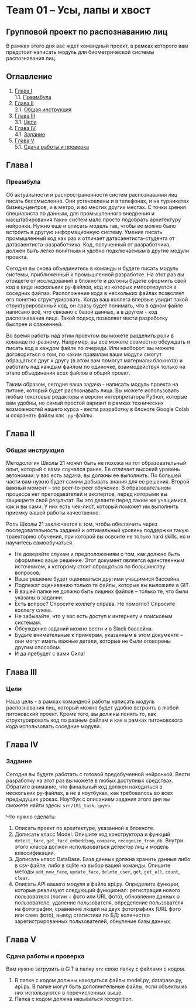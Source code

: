 # Team 01 – Усы, лапы и хвост
## Групповой проект по распознаванию лиц
В рамках этого дня вас ждет командный проект, в рамках которого вам предстоит написать модуль для биометрической системы распознавания лиц.

## Оглавление

1. [Глава I](#глава-i) \
    1.1. [Преамбула](#преамбула)
2. [Глава II](#глава-ii) \
    2.1. [Общая инструкция](#общая-инструкция)
3. [Глава III](#глава-iii) \
    3.1. [Цели](#цели)
4. [Глава IV](#глава-iv) \
    4.1. [Задание](#задание)
5. [Глава V](#глава-v) \
    5.1. [Сдача работы и проверка](#сдача-работы-и-проверка)

## Глава I
### Преамбула

Об актуальности и распространенности систем распознавания лиц писать бессмысленно. Они установлены и в телефонах, и на турникетах бизнец-центров, и в метро, и во многих других местах. С точки зрения специалиста по данным, для промышленного внедрения и масштабирования таких систем мало просто подобрать архитектуру нейронки. Нужно еще и описать модель так, чтобы ее можно было встроить в другую информационную систему. Умение писать промышленный код как раз и отличает датасаентиста-студента от датасаентиста-разработчика. Код, полученный от разработчика, должен быть легко понятным и удобно подключаемым в другие модули проекта.

Сегодня вы снова объединитесь в команды и будете писать модуль системы, приближенный к промышленной разработке. На этот раз вы отойдете от исследований в блокноте и должны будете оформить свой код в виде нескольких py-файлов, код из которых импортируется в соседних файлах. Расположение кода в нескольких файлах позволяет его понятно структурировать. Когда ваш коллега впервые увидит такой структурированный код, он сразу будет понимать, что в одном файле написано всё, что связано с базой данных, а в другом - код распознавания лица. Такой подход позволяет вести разработку быстрее и слаженней.

Во время работы над этим проектом вы можете разделить роли в команде по-разному. Например, вы все можете совместно обсуждать и писать код в каждом файле по очереди. Или наоборот: вы можете договориться о том, по каким правилам ваши модули смогут обращаться друг к другу (в этом вам помогут материалы блокнота) и работать над каждым файлом по одиночке, взаимодействуя только на этапе объединения всех файлов в общий проект.

Таким образом, сегодня ваша задача - написать модуль проекта на питоне, который будет распознавать лица. Вы можете использовать любые текстовые редакторы и версии интерпретатора Python, которые вам удобны, но самый простой вариант в рамках технических возможностей нашего курса - вести разработку в блоноте Google Colab и сохранять файлы как `.py`-файлы.


## Глава II
### Общая инструкция

Методология Школы 21 может быть не похожа на тот образовательный опыт, который с вами случался ранее. Ее отличает высокий уровень автономии: у вас есть задача, вы должны ее выполнить. По большей части вам нужно будет самим добывать знания для ее решения. Второй важный момент – это peer-to-peer обучение. В образовательном процессе нет преподавателей и экспертов, перед которыми вы защищаете свой результат. Вы это делаете перед таким же учащимися, как и вы сами. У них есть чек-лист, который поможет им выполнить приемку вашей работы качественно.

Роль Школы 21 заключается в том, чтобы обеспечить через последовательность заданий и оптимальный уровень поддержки такую траекторию обучения, при которой вы освоите не только hard skills, но и научитесь самообучаться.

* Не доверяйте слухам и предположениям о том, как должно быть оформлено ваше решение. Этот документ является единственным источником, к которому стоит обращаться по большинству вопросов.
* Ваше решение будет оцениваться другими учащимися бассейна.
* Подлежат оцениванию только те файлы, которые вы выложили в GIT.
* В вашей папке не должно быть лишних файлов – только те, что были указаны в задании.
* Есть вопрос? Спросите коллегу справа. Не помогло? Спросите коллегу слева.
* Не забывайте, что у вас есть доступ к интернету и поисковым системам.
* Обсуждение заданий можно вести и в Slack бассейна.
* Будьте внимательные к примерам, указанным в этом документе – они могут иметь важные детали, которые не были оговорены другим способом.
* И да пребудет с вами Сила!



## Глава III
### Цели

Наша цель - в рамках командной работы написать модуль распознавания лиц, который можно будет удобно встроить в любой питоновский проект. Кроме того, вы должны понять то, как структурировать код по разным файлам и как в рамках питоновского кода использовать соседние модули.


## Глава IV
### Задание

Сегодня вы будете работать с готовой предобученной нейронкой. Вести разработку на этот раз вы можете в любых доступных средствах. Обратите внимание, что финальный код должен находиться в нескольких py-файлах, а не в ноутбуках, как требовалось во всех предыдущих уроках. Ноутбук с описанием задания этого дня вы сможете найти здесь: `src/t01_task.ipynb`.


Что нужно сделать:
1. Описать проект по архитектуре, указанной в блокноте.
2. Дописать класс Model. Опишите код конструктора и функций `detect_face`, `get_face_embedding`, `compare`, `recognize_from_db`. Внутри этого класса должен использоваться детектор лиц и модель классификации.
3. Дописать класс DataBase. База данных должна хранить данные либо в csv-файле, либо в sqlite на выбор вашей команды. Опишите методы `add_new_face`, `update_face`, `delete_user`, `get`, `get_all`, `count`, `clear`.
4. Описать API вашего модуля в файле api.py. Определите функции, которые реализуют следующий функционал: регистрация нового пользователя (логин + фото или URL фото), обновление данных о пользователе, удаление пользователя, определение пользователя на фотографии, сравнение людей на двух фотографиях (URL фото или само фото), вывод статистики по БД: количество зарегистрированных пользователей, обнуление базы данных.



## Глава V
### Сдача работы и проверка

Вам нужно загрузить в GIT в папку `src` свою папку с файлами с кодом.
1. В папке с кодом должны находиться файлы model.py, database.py, api.py. В папке могут быть дополнительные файлы, если объекты из них используются в перечисленных выше.
2. Папка с кодом должна называться recognition.
